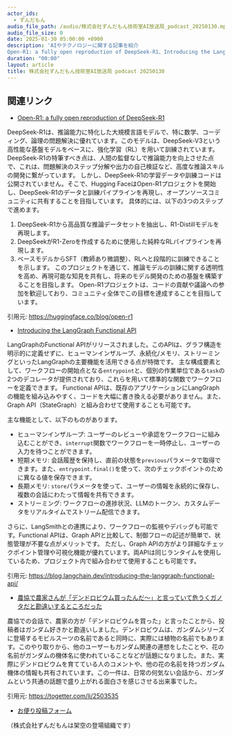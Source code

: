 ```yaml
---
actor_ids:
  - ずんだもん
audio_file_path: /audio/株式会社ずんだもん技術室AI放送局_podcast_20250130.mp3
audio_file_size: 0
date: 2025-01-30 05:00:00 +0900
description: 'AIやテクノロジーに関する記事を紹介  
Open-R1: a fully open reproduction of DeepSeek-R1、Introducing the LangGraph Functional API、農協で農家さんが「デンドロビウム買ったんだ～」と言っていて危うくガノタだと勘違いするところだった'
duration: "00:00"
layout: article
title: 株式会社ずんだもん技術室AI放送局 podcast 20250130
---
```


## 関連リンク


- [Open-R1: a fully open reproduction of DeepSeek-R1](https://huggingface.co/blog/open-r1)  


DeepSeek-R1は、推論能力に特化した大規模言語モデルで、特に数学、コーディング、論理の問題解決に優れています。このモデルは、DeepSeek-V3という高性能な基盤モデルをベースに、強化学習（RL）を用いて訓練されています。DeepSeek-R1の特筆すべき点は、人間の監督なしで推論能力を向上させた点で、これは、問題解決のステップ分解や出力の自己検証など、高度な推論スキルの開発に繋がっています。
しかし、DeepSeek-R1の学習データや訓練コードは公開されていません。そこで、Hugging FaceはOpen-R1プロジェクトを開始し、DeepSeek-R1のデータと訓練パイプラインを再現し、オープンソースコミュニティに共有することを目指しています。
具体的には、以下の3つのステップで進めます。
1. DeepSeek-R1から高品質な推論データセットを抽出し、R1-Distillモデルを再現します。
2. DeepSeekがR1-Zeroを作成するために使用した純粋なRLパイプラインを再現します。
3. ベースモデルからSFT（教師あり微調整）、RLへと段階的に訓練できることを示します。
このプロジェクトを通じて、推論モデルの訓練に関する透明性を高め、再現可能な知見を共有し、将来のモデル開発のための基盤を構築することを目指します。
Open-R1プロジェクトは、コードの貢献や議論への参加を歓迎しており、コミュニティ全体でこの目標を達成することを目指しています。


引用元: https://huggingface.co/blog/open-r1


- [Introducing the LangGraph Functional API](https://blog.langchain.dev/introducing-the-langgraph-functional-api/)  


LangGraphのFunctional APIがリリースされました。このAPIは、グラフ構造を明示的に定義せずに、ヒューマンインザループ、永続化/メモリ、ストリーミングといったLangGraphの主要機能を活用できる点が特徴です。
主な構成要素として、ワークフローの開始点となる`entrypoint`と、個別の作業単位である`task`の2つのデコレータが提供されており、これらを用いて標準的な関数でワークフローを定義できます。
Functional APIは、既存のアプリケーションにLangGraphの機能を組み込みやすく、コードを大幅に書き換える必要がありません。また、Graph API（StateGraph）と組み合わせて使用することも可能です。

主な機能として、以下のものがあります。
- ヒューマンインザループ: ユーザーのレビューや承認をワークフローに組み込むことができ、`interrupt`関数でワークフローを一時停止し、ユーザーの入力を待つことができます。
- 短期メモリ: 会話履歴を保持し、直前の状態を`previous`パラメータで取得できます。また、`entrypoint.final()`を使って、次のチェックポイントのために異なる値を保存できます。
- 長期メモリ: `store`パラメータを使って、ユーザーの情報を永続的に保存し、複数の会話にわたって情報を共有できます。
- ストリーミング: ワークフローの進捗状況、LLMのトークン、カスタムデータをリアルタイムでストリーム配信できます。

さらに、LangSmithとの連携により、ワークフローの監視やデバッグも可能です。Functional APIは、Graph APIと比較して、制御フローの記述が簡単で、状態管理が不要な点がメリットです。
ただし、Graph APIの方がより詳細なチェックポイント管理や可視化機能が優れています。両APIは同じランタイムを使用しているため、プロジェクト内で組み合わせて使用することも可能です。


引用元: https://blog.langchain.dev/introducing-the-langgraph-functional-api/


- [農協で農家さんが「デンドロビウム買ったんだ～」と言っていて危うくガノタだと勘違いするところだった](https://togetter.com/li/2503535)  


農協での会話で、農家の方が「デンドロビウムを買った」と言ったことから、投稿者はガンダム好きかと勘違いしました。デンドロビウムは、ガンダムシリーズに登場するモビルスーツの名前であると同時に、実際には植物の名前でもあります。このやり取りから、他のユーザーもガンダム関連の連想をしたことや、花の名前がガンダムの機体名に使われていることなどが話題になりました。また、実際にデンドロビウムを育てている人のコメントや、他の花の名前を持つガンダム機体の情報も共有されています。この一件は、日常の何気ない会話から、ガンダムという共通の話題で盛り上がれる面白さを感じさせる出来事でした。


引用元: https://togetter.com/li/2503535



- [お便り投稿フォーム](https://forms.gle/ffg4JTfqdiqK62qf9)

（株式会社ずんだもんは架空の登場組織です）

